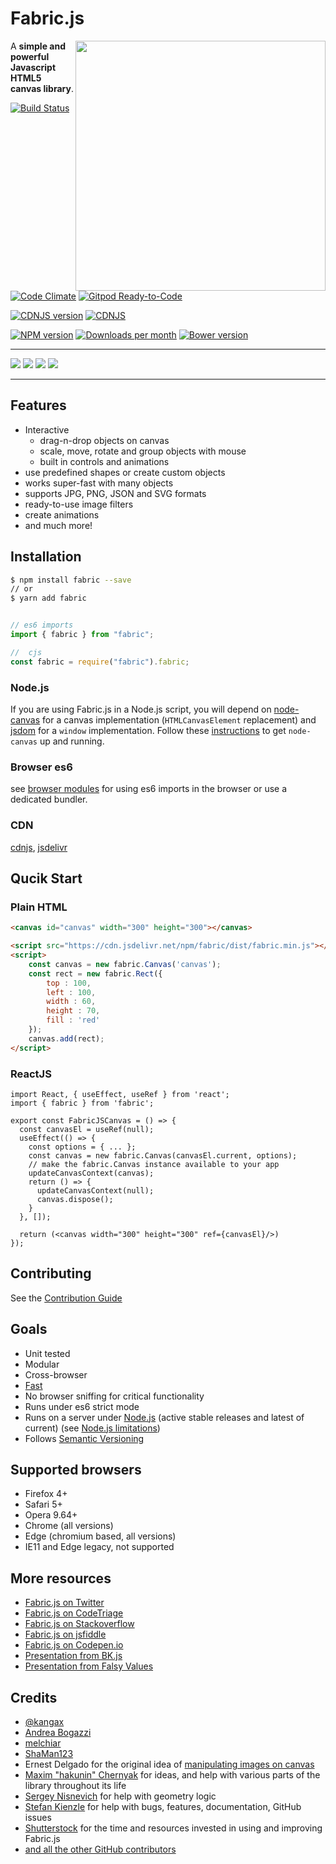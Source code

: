 # Fabric.js

<a href="http://fabricjs.com/kitchensink" target="_blank"><img align="right" src="https://github.com/kangax/fabric.js/raw/master/lib/screenshot.png" style="width:400px"></a>



A **simple and powerful Javascript HTML5 canvas library**.

<!-- build/coverage status, climate -->
[![Build Status](https://secure.travis-ci.org/fabricjs/fabric.js.svg?branch=master)](http://travis-ci.org/#!/fabricjs/fabric.js)
[![Code Climate](https://d3s6mut3hikguw.cloudfront.net/github/kangax/fabric.js/badges/gpa.svg)](https://codeclimate.com/github/kangax/fabric.js)
[![Gitpod Ready-to-Code](https://img.shields.io/badge/Gitpod-Ready--to--Code-blue?logo=gitpod)](https://gitpod.io/#https://github.com/fabricjs/fabric.js)

<!-- npm, bower, CDNJS versions, downloads -->
[![CDNJS version](https://img.shields.io/cdnjs/v/fabric.js.svg)](https://cdnjs.com/libraries/fabric.js)
[![CDNJS](https://data.jsdelivr.com/v1/package/npm/fabric/badge)](https://www.jsdelivr.com/package/npm/fabric)

[![NPM version](https://badge.fury.io/js/fabric.svg)](http://badge.fury.io/js/fabric)
[![Downloads per month](https://img.shields.io/npm/dm/fabric.svg)](https://www.npmjs.org/package/fabric)
[![Bower version](https://badge.fury.io/bo/fabric.svg)](http://badge.fury.io/bo/fabric)

---

[![](https://img.shields.io/static/v1?label=Sponsor%20asturur&message=%E2%9D%A4&logo=GitHub&color=%23fe8e86)](https://github.com/sponsors/asturur)
[![](https://img.shields.io/static/v1?label=Sponsor%20melchiar&message=%E2%9D%A4&logo=GitHub&color=%23fe8e86)](https://github.com/sponsors/melchiar)
[![](https://img.shields.io/static/v1?label=Sponsor%20ShaMan123&message=%E2%9D%A4&logo=GitHub&color=%23fe8e86)](https://github.com/sponsors/ShaMan123)
[![](https://img.shields.io/static/v1?label=Patreon&message=%F0%9F%91%8D&logo=Patreon&color=blueviolet)](https://www.patreon.com/fabricJS)

-----

## Features 
- Interactive
  - drag-n-drop objects on canvas
  - scale, move, rotate and group objects with mouse
  - built in controls and animations
- use predefined shapes or create custom objects
- works super-fast with many objects
- supports JPG, PNG, JSON and SVG formats
- ready-to-use image filters
- create animations
- and much more!


## Installation

```bash
$ npm install fabric --save
// or
$ yarn add fabric
```

```js

// es6 imports
import { fabric } from "fabric";

//  cjs
const fabric = require("fabric").fabric;

```

### Node.js
If you are using Fabric.js in a Node.js script, you will depend on [node-canvas](https://github.com/Automattic/node-canvas) for a canvas implementation (`HTMLCanvasElement` replacement) and [jsdom](https://github.com/jsdom/jsdom) for a `window` implementation.
Follow these [instructions](https://github.com/Automattic/node-canvas#compiling) to get `node-canvas` up and running.

### Browser es6
see [browser modules](https://developer.mozilla.org/en-US/docs/Web/JavaScript/Guide/Modules) for using es6 imports in the browser or use a dedicated bundler.

### CDN

[cdnjs](https://cdnjs.com/libraries/fabric.js), [jsdelivr](https://www.jsdelivr.com/package/npm/fabric)

## Qucik Start

### Plain HTML

```html
<canvas id="canvas" width="300" height="300"></canvas>

<script src="https://cdn.jsdelivr.net/npm/fabric/dist/fabric.min.js"></script>
<script>
    const canvas = new fabric.Canvas('canvas');
    const rect = new fabric.Rect({
        top : 100,
        left : 100,
        width : 60,
        height : 70,
        fill : 'red'
    });
    canvas.add(rect);
</script>
```

### ReactJS

```tsx
import React, { useEffect, useRef } from 'react';
import { fabric } from 'fabric';

export const FabricJSCanvas = () => {
  const canvasEl = useRef(null);
  useEffect(() => {
    const options = { ... };
    const canvas = new fabric.Canvas(canvasEl.current, options);
    // make the fabric.Canvas instance available to your app
    updateCanvasContext(canvas);
    return () => {
      updateCanvasContext(null);
      canvas.dispose();
    }
  }, []);
  
  return (<canvas width="300" height="300" ref={canvasEl}/>)
});

```

## Contributing

See the [Contribution Guide](/CONTRIBUTING.md)


## Goals

- Unit tested
- Modular
- Cross-browser
- [Fast](https://github.com/kangax/fabric.js/wiki/Focus-on-speed)
- No browser sniffing for critical functionality
- Runs under es6 strict mode
- Runs on a server under [Node.js](http://nodejs.org/) (active stable releases and latest of current) (see [Node.js limitations](https://github.com/fabricjs/fabric.js/wiki/Fabric-limitations-in-node.js))
- Follows [Semantic Versioning](http://semver.org/)

## Supported browsers

- Firefox 4+
- Safari 5+
- Opera 9.64+
- Chrome (all versions)
- Edge (chromium based, all versions)
- IE11 and Edge legacy, not supported


## More resources

- [Fabric.js on Twitter](https://twitter.com/fabricjs)
- [Fabric.js on CodeTriage](https://www.codetriage.com/kangax/fabric.js)
- [Fabric.js on Stackoverflow](https://stackoverflow.com/questions/tagged/fabricjs)
- [Fabric.js on jsfiddle](https://jsfiddle.net/user/fabricjs/fiddles/)
- [Fabric.js on Codepen.io](https://codepen.io/tag/fabricjs)
- [Presentation from BK.js](http://www.slideshare.net/kangax/fabricjs-building-acanvaslibrarybk)
- [Presentation from Falsy Values](http://www.slideshare.net/kangax/fabric-falsy-values-8067834)


## Credits

- [@kangax](https://twitter.com/kangax)
- [Andrea Bogazzi](https://twitter.com/AndreaBogazzi)
- [melchiar](https://github.com/melchiar)
- [ShaMan123](https://github.com/ShaMan123)
- Ernest Delgado for the original idea of [manipulating images on canvas](http://www.ernestdelgado.com/archive/canvas/)
- [Maxim "hakunin" Chernyak](http://twitter.com/hakunin) for ideas, and help with various parts of the library throughout its life
- [Sergey Nisnevich](http://nisnya.com) for help with geometry logic
- [Stefan Kienzle](https://twitter.com/kienzle_s) for help with bugs, features, documentation, GitHub issues
- [Shutterstock](http://www.shutterstock.com/jobs) for the time and resources invested in using and improving Fabric.js
- [and all the other GitHub contributors](https://github.com/fabricjs/fabric.js/graphs/contributors)

